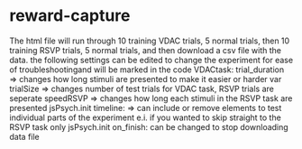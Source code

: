 # reward-capture
The html file will run through 10 training VDAC trials, 5 normal trials, then 10 training RSVP trials, 5 normal trials, and then download a csv file with the data. 
the following settings can be edited to change the experiment for ease of troubleshootingand will be marked in the code
VDACtask: trial_duration => changes how long stimuli are presented to make it easier or harder
var trialSize => changes number of test trials for VDAC task, RSVP trials are seperate
speedRSVP => changes how long each stimuli in the RSVP task are presented
jsPsych.init timeline: => can include or remove elements to test individual parts of the experiment e.i. if you wanted to skip straight to the RSVP task only
jsPsych.init on_finish: can be changed to stop downloading data file
